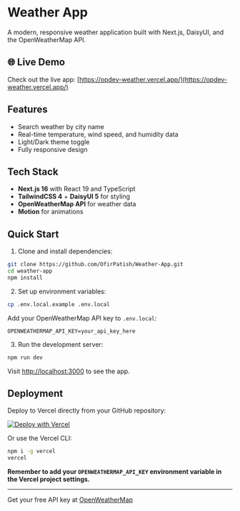 # Weather App

A modern, responsive weather application built with Next.js, DaisyUI, and the OpenWeatherMap API.

## 🌐 Live Demo

Check out the live app: [https://opdev-weather.vercel.app/](https://opdev-weather.vercel.app/)

## Features

- Search weather by city name
- Real-time temperature, wind speed, and humidity data
- Light/Dark theme toggle
- Fully responsive design

## Tech Stack

- **Next.js 16** with React 19 and TypeScript
- **TailwindCSS 4** + **DaisyUI 5** for styling
- **OpenWeatherMap API** for weather data
- **Motion** for animations

## Quick Start

1. Clone and install dependencies:

```bash
git clone https://github.com/OfirPatish/Weather-App.git
cd weather-app
npm install
```

2. Set up environment variables:

```bash
cp .env.local.example .env.local
```

Add your OpenWeatherMap API key to `.env.local`:

```env
OPENWEATHERMAP_API_KEY=your_api_key_here
```

3. Run the development server:

```bash
npm run dev
```

Visit [http://localhost:3000](http://localhost:3000) to see the app.

## Deployment

Deploy to Vercel directly from your GitHub repository:

[![Deploy with Vercel](https://vercel.com/button)](https://vercel.com/new/clone?repository-url=https://github.com/OfirPatish/Weather-App.git)

Or use the Vercel CLI:

```bash
npm i -g vercel
vercel
```

**Remember to add your `OPENWEATHERMAP_API_KEY` environment variable in the Vercel project settings.**

---

Get your free API key at [OpenWeatherMap](https://openweathermap.org/api)
